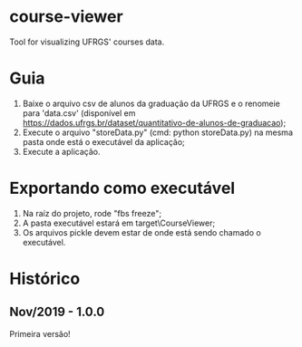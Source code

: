 # course-viewer
Tool for visualizing UFRGS' courses data.

# Guia
1. Baixe o arquivo csv de alunos da graduação da UFRGS e o renomeie para 'data.csv' (disponível em https://dados.ufrgs.br/dataset/quantitativo-de-alunos-de-graduacao);
2. Execute o arquivo "storeData.py" (cmd: python storeData.py) na mesma pasta onde está o executável da aplicação;
3. Execute a aplicação.

# Exportando como executável
1. Na raíz do projeto, rode "fbs freeze";
2. A pasta executável estará em target\CourseViewer;
3. Os arquivos pickle devem estar de onde está sendo chamado o executável.


# Histórico
## Nov/2019 - 1.0.0
Primeira versão!



